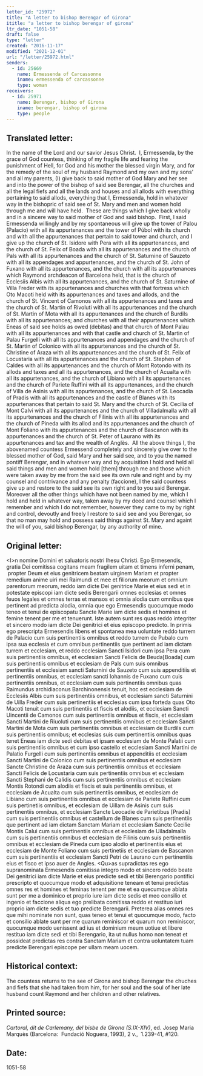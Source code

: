```yaml
---
letter_id: "25972"
title: "A letter to bishop Berengar of Girona"
ititle: "a letter to bishop berengar of girona"
ltr_date: "1051-58"
draft: false
type: "letter"
created: "2016-11-17"
modified: "2021-12-01"
url: "/letter/25972.html"
senders:
  - id: 25669
    name: Ermessenda of Carcassonne
    iname: ermessenda of carcassonne
    type: woman
receivers:
  - id: 25971
    name: Berengar, bishop of Girona
    iname: berengar, bishop of girona
    type: people
---
```

<h2> Translated letter:</h2><p>In the name of the Lord and our savior Jesus Christ.&nbsp; I, Ermessenda, by the grace of God countess, thinking of my fragile life and fearing the punishment of Hell, for God and his mother the blessed virgin Mary, and for the remedy of the soul of my husband Raymond and my own and my sons’ and all my parents, (I) give back to said mother of God Mary and her see and into the power of the bishop of said see Berengar, all the churches and all the legal fiefs and all the lands and houses and all allods with everything pertaining to said allods, everything that I, Ermessenda, hold in whatever way in the bishopric of said see of St. Mary and men and women hold through me and will have held.&nbsp; These are things which I give back wholly and in a sincere way to said mother of God and said bishop.&nbsp; First, I said Ermessenda willingly and by my spontaneous will give up the tower of Palou (Palacio) with all its appurtenances and the tower of Púbol with its church and with all the appurtenances that pertain to said tower and church, and I give up the church of St. Isidore with Pera with all its appurtenances, and the church of St. Felix of Boada with all its appurtenances and the church of Pals with all its appurtenances and the church of St. Saturnine of Sauzeto with all its appendages and appurtenances, and the church of St. John of Fuxano with all its appurtenances, and the church with all its appurtenances which Raymond archdeacon of Barcelona held, that is the church of Ecclesiis Albis with all its appurtenances, and the church of St. Saturnine of Villa Freder with its appurtenances and churches with that fortress which Oto Macoti held with its appurtenances and taxes and allods, and the church of St. Vincent of Camonos with all its appurtenances and taxes and the church of St. Martin of Rivoluti with all its appurtenances and the church of St. Martin of Mota with all its appurtenances and the church of Burdils with all its appurtenances; and churches with all their appurtenances which Eneas of said see holds as owed (debitas) and that church of Mont Palau with all its appurtenances and with that castle and church of St. Martin of Palau Furgelli with all its appurtenances and appendages and the church of St. Martin of Colonico with all its appurtenances and the church of St. Christine of Araza with all its appurtenances and the church of St. Felix of Locustaria with all its appurtenances and the church of St. Stephen of Caldes with all its appurtenances and the church of Mont Rotondo with its allods and taxes and all its appurtenances, and the church of Acualta with all its appurtenances, and the church of Libiano with all its appurtenances and the church of Pariete Ruffini with all its appurtenances, and the church of Villa de Asinis with all its appurtenances, and the church of St. Leocadia of Pradis with all its appurtenances and the castle of Blanes with its appurtenances that pertain to said St. Mary and the church of St. Cecilia of Mont Calvi with all its appurtenances and the church of Villadalmalla with all its appurtenances and the church of Filinis with all its appurtenances and the church of Pineda with its allod and its appurtenances and the church of Mont Foliano with its appurtenances and the church of Bascanon with its appurtenances and the church of St. Peter of Laurano with its appurtenances and tax and the wealth of Anglès.&nbsp; All the above things I, the abovenamed countess Ermessend completely and sincerely give over to the blessed mother of God, said Mary and her said see, and to you the named pontiff Berengar, and in whatever way and by acquisition I hold and held all said things and men and women hold [them] through me and those which were taken away by me from the said see its own rule and right and by my counsel and contrivance and any penalty (faccione), I the said countess give up and restore to the said see its own right and to you said Berengar.&nbsp; Moreover all the other things which have not been named by me, which I hold and held in whatever way, taken away by my deed and counsel which I remember and which I do not remember, however they came to my by right and control, devoutly and freely I restore to said see and you Berengar, so that no man may hold and possess said things against St. Mary and againt the will of you, said bishop Berengar, by any authority of mine.</p><h2 class="mt-4"> Original letter:</h2><p>&lt;I&gt;n nomine Domini et saluatoris nostri Ihesu Christi. Ego Ermesendis, gratia Dei comitissa cogitans meam fragilem uitam et timens inferni penam, &nbsp;propter Deum et eius genitricem beatam uirginem Mariam et propter remedium anime uiri mei Raimundi et mee et filiorum meorum et omnium parentorum meorum, reddo iam dicte Dei genitrice Marie et eius sedi et in potestate episcopi iam dicte sedis Berengarii omnes ecclesias et omnes feuos legales et omnes terras et mansos et omnia alodia cum omnibus que pertinent ad predicta alodia, omnia que ego Ermesendis quocumque modo teneo et tenui de episcopatu Sancte Marie iam dicte sedis et homines et femine tenent per me et tenuerunt. Iste autem sunt res quas reddo integriter et sincero modo iam dicte Dei genitrici et eius episcopo predicto. In primis ego prescripta Ermesendis libens et spontanea mea uoluntate reddo turrem de Palacio cum suis pertinentiis omnibus et reddo turrem de Pubalo cum ipsa sua ecclesia et cum omnibus pertinentiis que pertinent ad iam dictam turrem et ecclesiam, et reddo ecclesiam Sancti Isidori cum ipsa Pera cum suis pertinentiis omnibus, et ecclesiam Sancti Felicis de Beuda[Boada] cum suis pertinentiis omnibus et ecclesiam de Pals cum suis omnibus pertinentiis et ecclesiam sancti Saturnini de Sauzeto cum suis appenditiis et pertinentiis omnibus, et ecclesiam sancti Iohannis de Fuxano cum cuis pertinentiis omnibus, et ecclesiam cum suis pertinentiis omnibus quas Raimundus archidiaconus Barchinonensis tenuit, hoc est ecclesiam de Ecclesiis Albis cum suis pertinentiis omnibus, et ecclesiam sancti Saturnini de Uilla Freder cum suis pertinentiis et ecclesias cum ipsa forteda quas Oto Macoti tenuit cum suis pertinentiis et fiscis et alodiis, et ecclesiam Sancti Uincentii de Camonos cum suis pertinentiis omnibus et fiscis, et ecclesiam Sancti Martini de Riuoluti cum suis pertinentiis omnibus et ecclesiam Sancti Martini de Mota cum suis pertinentiis omnibus et ecclesiam de Burdils cum suis pertinentiis omnibus; et ecclesias suis cum pertinentiis omnibus quas tenet Eneas iam dicte sedi debitas et ipsam ecclesiam de Monte Palatii cum suis pertinentiis omnibus et cum ipso castello et ecclesiam Sancti Martini de Palatio Furgelli cum suis pertinentiis omnibus et appenditiis et ecclesiam Sancti Martini de Colonico cum suis pertinentiis omnibus et ecclesiam Sancte Christine de Araza cum suis pertinentiis omnibus et ecclesiam Sancti Felicis de Locustaria cum suis pertinentiis omnibus et ecclesiam Sancti Stephani de Calidis cum suis pertinentiis omnibus et ecclesiam Montis Rotondi cum alodiis et fiscis et suis pertinentiis omnibus, et ecclesiam de Acualta cum suis pertinentiis omnibus, et ecclesiam de Libiano cum suis pertinentiis omnibus et ecclesiam de Pariete Ruffini cum suis pertinetiis omnibus, et ecclesiam de Uillam de Asinis cum suis pertinentiis omnibus, et ecclesiam Sancte Leocadie de Parietibus [Pradis] cum suis pertinentiis omnibus et castellum de Blanes cum suis pertinentiis que pertinent ad iam dictam Sanctam Mariam et ecclesiam Sancte Cecilie Montis Calui cum suis pertinentiis omnibus et ecclesiam de Uiladalmalla cum suis pertinentiis omnibus et ecclesiam de Filinis cum suis pertinentiis omnibus et ecclesiam de Pineda cum ipso alodio et pertinentiis eius et ecclesiam de Monte Foliano cum suis pertinetiis et ecclesiam de Bascanon cum suis pertinentiis et ecclesiam Sancti Petri de Laurano cum pertinentiis eius et fisco et ipso auer de Angles. &lt;Qu&gt;as supradictas res ego supranominata Ermesendis comitissa integro modo et sincero reddo beate Dei genitrici iam dicte Marie et eius predicte sedi et tibi Berengario pontifici prescripto et quocumque modo et adquisitione teneam et tenui predictas omnes res et homines et feminas tenent per me et ea quecumque ablata sunt per me a dominico et proprio iure iam dicte sedis et meo consilio et ingenio et faccione aliqua ego prelibata comitissa reddo et restituo iuri proprio iam dicte sedis et tuo predicte Berengarii. Preterea alias omnes res que mihi nominate non sunt, quas teneo et tenui et quocumque modo, facto et consilio ablate sunt per me quarum reminiscor et quarum non reminiscor, quocumque modo uenissent ad ius et dominium meum uotiue et libere restituo iam dicte sedi et tibi Berengario, ita ut nullus homo non teneat et possideat predictas res contra Sanctam Mariam et contra uoluntatem tuam predicte Berengari episcope per ullam meam uocem.<span style="background-color: transparent;">&nbsp;</span></p><h2 class="mt-4"> Historical context:</h2><p>The countess returns to the see of Girona and bishop Berengar the chuches and fiefs that she had taken from him, for her soul and the soul of her late husband count Raymond and her children and other relatives.</p><h2 class="mt-4"> Printed source:</h2><p><i>Cartoral, dit de Carlemany, del bisbe de Girona (S.IX-XIV)</i>, ed. Josep Maria Marquès (Barcelona:&nbsp; Fundació Noguera, 1993), 2 v.,&nbsp; 1.239-41, #120.&nbsp;&nbsp;</p><h2 class="mt-4"> Date:</h2>1051-58
